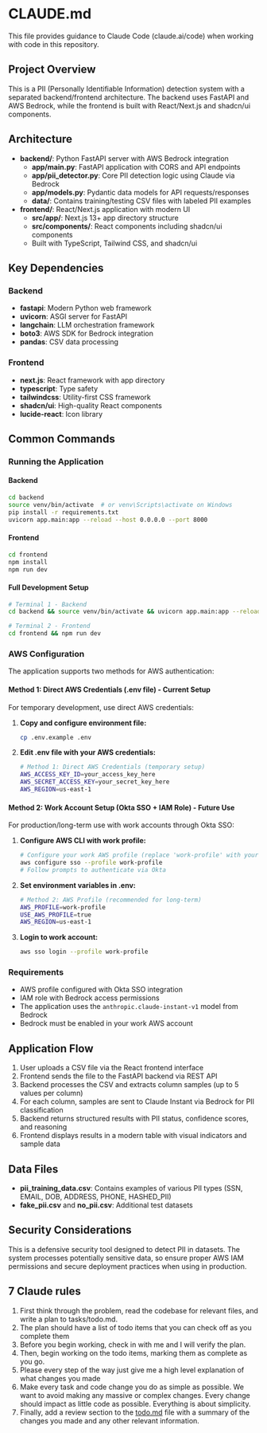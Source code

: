 # CLAUDE.md

This file provides guidance to Claude Code (claude.ai/code) when working with code in this repository.

## Project Overview

This is a PII (Personally Identifiable Information) detection system with a separated backend/frontend architecture. The backend uses FastAPI and AWS Bedrock, while the frontend is built with React/Next.js and shadcn/ui components.

## Architecture

- **backend/**: Python FastAPI server with AWS Bedrock integration
  - **app/main.py**: FastAPI application with CORS and API endpoints
  - **app/pii_detector.py**: Core PII detection logic using Claude via Bedrock
  - **app/models.py**: Pydantic data models for API requests/responses
  - **data/**: Contains training/testing CSV files with labeled PII examples
- **frontend/**: React/Next.js application with modern UI
  - **src/app/**: Next.js 13+ app directory structure
  - **src/components/**: React components including shadcn/ui components
  - Built with TypeScript, Tailwind CSS, and shadcn/ui

## Key Dependencies

### Backend
- **fastapi**: Modern Python web framework
- **uvicorn**: ASGI server for FastAPI
- **langchain**: LLM orchestration framework
- **boto3**: AWS SDK for Bedrock integration
- **pandas**: CSV data processing

### Frontend
- **next.js**: React framework with app directory
- **typescript**: Type safety
- **tailwindcss**: Utility-first CSS framework
- **shadcn/ui**: High-quality React components
- **lucide-react**: Icon library

## Common Commands

### Running the Application

#### Backend
```bash
cd backend
source venv/bin/activate  # or venv\Scripts\activate on Windows
pip install -r requirements.txt
uvicorn app.main:app --reload --host 0.0.0.0 --port 8000
```

#### Frontend
```bash
cd frontend
npm install
npm run dev
```

#### Full Development Setup
```bash
# Terminal 1 - Backend
cd backend && source venv/bin/activate && uvicorn app.main:app --reload

# Terminal 2 - Frontend  
cd frontend && npm run dev
```

### AWS Configuration

The application supports two methods for AWS authentication:

#### Method 1: Direct AWS Credentials (.env file) - Current Setup
For temporary development, use direct AWS credentials:

1. **Copy and configure environment file:**
   ```bash
   cp .env.example .env
   ```

2. **Edit .env file with your AWS credentials:**
   ```bash
   # Method 1: Direct AWS Credentials (temporary setup)
   AWS_ACCESS_KEY_ID=your_access_key_here
   AWS_SECRET_ACCESS_KEY=your_secret_key_here
   AWS_REGION=us-east-1
   ```

#### Method 2: Work Account Setup (Okta SSO + IAM Role) - Future Use
For production/long-term use with work accounts through Okta SSO:

1. **Configure AWS CLI with work profile:**
   ```bash
   # Configure your work AWS profile (replace 'work-profile' with your profile name)
   aws configure sso --profile work-profile
   # Follow prompts to authenticate via Okta
   ```

2. **Set environment variables in .env:**
   ```bash
   # Method 2: AWS Profile (recommended for long-term)
   AWS_PROFILE=work-profile
   USE_AWS_PROFILE=true
   AWS_REGION=us-east-1
   ```

3. **Login to work account:**
   ```bash
   aws sso login --profile work-profile
   ```

### Requirements
- AWS profile configured with Okta SSO integration
- IAM role with Bedrock access permissions
- The application uses the `anthropic.claude-instant-v1` model from Bedrock
- Bedrock must be enabled in your work AWS account

## Application Flow

1. User uploads a CSV file via the React frontend interface
2. Frontend sends the file to the FastAPI backend via REST API
3. Backend processes the CSV and extracts column samples (up to 5 values per column)
4. For each column, samples are sent to Claude Instant via Bedrock for PII classification
5. Backend returns structured results with PII status, confidence scores, and reasoning
6. Frontend displays results in a modern table with visual indicators and sample data

## Data Files

- **pii_training_data.csv**: Contains examples of various PII types (SSN, EMAIL, DOB, ADDRESS, PHONE, HASHED_PII)
- **fake_pii.csv** and **no_pii.csv**: Additional test datasets

## Security Considerations

This is a defensive security tool designed to detect PII in datasets. The system processes potentially sensitive data, so ensure proper AWS IAM permissions and secure deployment practices when using in production.


## 7 Claude rules
1. First think through the problem, read the codebase for relevant files, and write a plan to tasks/todo.md.
2. The plan should have a list of todo items that you can check off as you complete them
3. Before you begin working, check in with me and I will verify the plan.
4. Then, begin working on the todo items, marking them as complete as you go.
5. Please every step of the way just give me a high level explanation of what changes you made
6. Make every task and code change you do as simple as possible. We want to avoid making any massive or complex changes. Every change should impact as little code as possible. Everything is about simplicity.
7. Finally, add a review section to the [todo.md](http://todo.md/) file with a summary of the changes you made and any other relevant information.